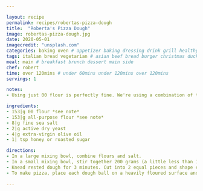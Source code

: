```yaml
---

layout: recipe
permalink: recipes/robertas-pizza-dough 
title:  "Roberta's Pizza Dough"
image: robertas-pizza-dough.jpg 
date: 2020-05-01
imagecredit: "unsplash.com" 
categories: baking oven # appetizer baking dressing drink grill healthyish marinade oven pickling quick raw salad sandwich sauce snack soup
tags: italian bread vegetarian # asian beef bread burger christmas duck french fruit indian italian mexican nuts pasta pork poultry rice seafood thanksgiving vegetarian
meal: main # breakfast brunch dessert main side
chef: robert 
time: over 120mins # under 60mins under 120mins over 120mins
servings: 1 

notes:
- Using just 00 flour is perfectly fine. We're using a combination of the two since the 00 flour has a lower amount of protein, starch, and gluten than the all-purpose flour so we're just trying to add a bit more body to out pizza dough.

ingredients:
- 153|g 00 flour *see note*
- 153|g all-purpose flour *see note*
- 8|g fine sea salt
- 2|g active dry yeast
- 4|g extra-virgin olive oil
- 1| tsp honey or roasted sugar

directions:
- In a large mixing bowl, combine flours and salt.
- In a small mixing bowl, stir together 200 grams (a little less than 1 cup) lukewarm tap water, the yeast, honey/sugar and the olive oil, then pour it into flour mixture. Knead with your hands until well combined, approximately 3 minutes, then let the mixture rest for 15 minutes.
- Knead rested dough for 3 minutes. Cut into 2 equal pieces and shape each into a ball. Place on a heavily floured surface, cover with dampened cloth, and let rest and rise for 3 to 4 hours at room temperature or for 8 to 24 hours *best results at 24+ hours* in the refrigerator. (If you refrigerate the dough, remove it 1-2 hours before you begin to shape it for pizza.)
- To make pizza, place each dough ball on a heavily floured surface and use your fingers to stretch it, then your hands to shape it into rounds or squares. Top and bake.

--- 
```

